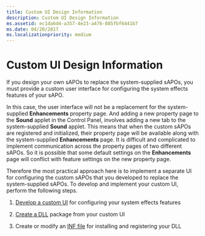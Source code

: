 ```yaml
---
title: Custom UI Design Information
description: Custom UI Design Information
ms.assetid: ec1da6d4-a357-4e23-a476-885fbf6441b7
ms.date: 04/20/2017
ms.localizationpriority: medium
---
```


# Custom UI Design Information


If you design your own sAPOs to replace the system-supplied sAPOs, you must provide a custom user interface for configuring the system effects features of your sAPO.

In this case, the user interface will not be a replacement for the system-supplied **Enhancements** property page. And adding a new property page to the **Sound** applet in the Control Panel, involves adding a new tab to the system-supplied **Sound** applet. This means that when the custom sAPOs are registered and initialized, their property page will be available along with the system-supplied **Enhancements** page. It is difficult and complicated to implement communication across the property pages of two different sAPOs. So it is possible that some default settings on the **Enhancements** page will conflict with feature settings on the new property page.

Therefore the most practical approach here is to implement a separate UI for configuring the custom sAPOs that you developed to replace the system-supplied sAPOs. To develop and implement your custom UI, perform the following steps.

1.  [Develop a custom UI](http://go.microsoft.com/fwlink/p/?linkid=106006) for configuring your system effects features

2.  [Create a DLL](http://go.microsoft.com/fwlink/p/?linkid=106014) package from your custom UI

3.  Create or modify an [INF file](https://msdn.microsoft.com/library/windows/hardware/ff549520) for installing and registering your DLL

 

 




